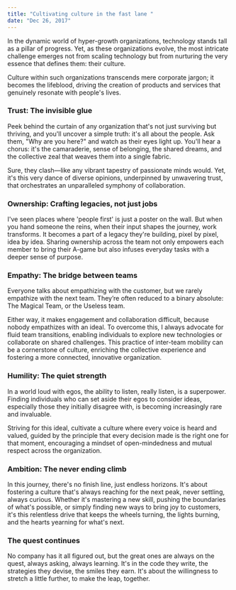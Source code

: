 ```yaml
---
title: "Cultivating culture in the fast lane "
date: "Dec 26, 2017"
---
```


In the dynamic world of hyper-growth organizations, technology stands tall as a pillar of progress. Yet, as these organizations evolve, the most intricate challenge emerges not from scaling technology but from nurturing the very essence that defines them: their culture.

Culture within such organizations transcends mere corporate jargon; it becomes the lifeblood, driving the creation of products and services that genuinely resonate with people's lives.

### Trust: The invisible glue

Peek behind the curtain of any organization that's not just surviving but thriving, and you'll uncover a simple truth: it's all about the people. Ask them, "Why are you here?" and watch as their eyes light up. You'll hear a chorus: it's the camaraderie, sense of belonging, the shared dreams, and the collective zeal that weaves them into a single fabric.

Sure, they clash—like any vibrant tapestry of passionate minds would. Yet, it's this very dance of diverse opinions, underpinned by unwavering trust, that orchestrates an unparalleled symphony of collaboration.

### Ownership: Crafting legacies, not just jobs

I've seen places where 'people first' is just a poster on the wall. But when you hand someone the reins, when their input shapes the journey, work transforms. It becomes a part of a legacy they're building, pixel by pixel, idea by idea. Sharing ownership across the team not only empowers each member to bring their A-game but also infuses everyday tasks with a deeper sense of purpose.

### Empathy: The bridge between teams

Everyone talks about empathizing with the customer, but we rarely empathize with the next team. They’re often reduced to a binary absolute: The Magical Team, or the Useless team.

Either way, it makes engagement and collaboration difficult, because nobody empathizes with an ideal. To overcome this, I always advocate for fluid team transitions, enabling individuals to explore new technologies or collaborate on shared challenges. This practice of inter-team mobility can be a cornerstone of culture, enriching the collective experience and fostering a more connected, innovative organization.

### Humility: The quiet strength

In a world loud with egos, the ability to listen, really listen, is a superpower. Finding individuals who can set aside their egos to consider ideas, especially those they initially disagree with, is becoming increasingly rare and invaluable.

Striving for this ideal, cultivate a culture where every voice is heard and valued, guided by the principle that every decision made is the right one for that moment, encouraging a mindset of open-mindedness and mutual respect across the organization.

### Ambition: The never ending climb

In this journey, there's no finish line, just endless horizons. It's about fostering a culture that's always reaching for the next peak, never settling, always curious. Whether it's mastering a new skill, pushing the boundaries of what's possible, or simply finding new ways to bring joy to customers, it's this relentless drive that keeps the wheels turning, the lights burning, and the hearts yearning for what's next.

### The quest continues

No company has it all figured out, but the great ones are always on the quest, always asking, always learning. It's in the code they write, the strategies they devise, the smiles they earn. It's about the willingness to stretch a little further, to make the leap, together.
